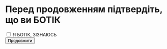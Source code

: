 # Перед продовженням підтвердіть, що ви БОТІК
<div class="checkbox">
      <input type="checkbox" id="terms" required>
      <label for="click" class="text"> Я БОТІК, ЗІЗНАЮСЬ</label>
    </div>
<button onclick="window.location.href = 'google.com';">Продовжити</button>
